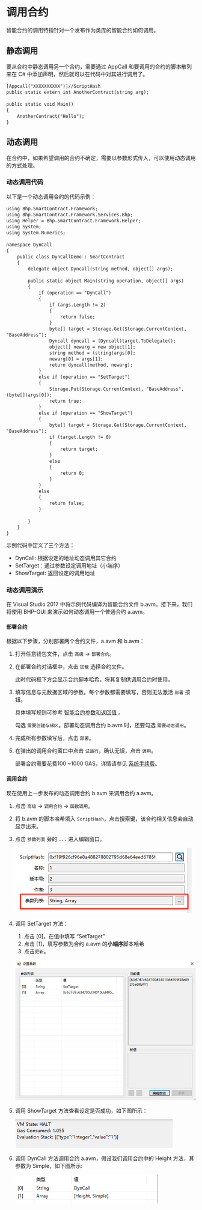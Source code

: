 # 调用合约

智能合约的调用特指针对一个发布作为类库的智能合约如何调用。

## 静态调用

要从合约中静态调用另一个合约，需要通过 AppCall 和要调用的合约的脚本散列来在 C# 中添加声明，然后就可以在代码中对其进行调用了。

```
[Appcall("XXXXXXXXXX")]//ScriptHash
public static extern int AnotherContract(string arg);

public static void Main()
{
    AnotherContract("Hello");    
}
```

## 动态调用

在合约中，如果希望调用的合约不确定，需要以参数形式传入，可以使用动态调用的方式处理。

### 动态调用代码

以下是一个动态调用合约的代码示例：

```
using Bhp.SmartContract.Framework;
using Bhp.SmartContract.Framework.Services.Bhp;
using Helper = Bhp.SmartContract.Framework.Helper;
using System;
using System.Numerics;

namespace DynCall
{
    public class DynCallDemo : SmartContract
    {
        delegate object Dyncall(string method, object[] args);

        public static object Main(string operation, object[] args)
        {
            if (operation == "DynCall")
            {
                if (args.Length != 2)
                {
                    return false;
                }
                byte[] target = Storage.Get(Storage.CurrentContext, "BaseAddress");
                Dyncall dyncall = (Dyncall)target.ToDelegate();
                object[] newarg = new object[1];
                string method = (string)args[0];
                newarg[0] = args[1];
                return dyncall(method, newarg);
            }
            else if (operation == "SetTarget")
            {
                Storage.Put(Storage.CurrentContext, "BaseAddress", (byte[])args[0]);
                return true;
            }
            else if (operation == "ShowTarget")
            {
                byte[] target = Storage.Get(Storage.CurrentContext, "BaseAddress");
                if (target.Length != 0)
                {
                    return target;
                }
                else
                {
                    return 0;
                }
            }
            else
            {
                return false;
            }

        }
    }
}
```

示例代码中定义了三个方法：

- DynCall: 根据设定的地址动态调用其它合约
- SetTarget：通过参数设定调用地址（小端序）
- ShowTarget: 返回设定的调用地址

### 动态调用演示

在 Visual Studio 2017 中将示例代码编译为智能合约文件 b.avm。接下来，我们将使用 BHP-GUI 来演示如何动态调用一个普通合约 a.avm。

#### 部署合约

根据以下步骤，分别部署两个合约文件，a.avm 和 b.avm：

1. 打开任意钱包文件，点击 `高级` -> `部署合约`。

2. 在部署合约对话框中，点击 `加载` 选择合约文件。

   此时代码框下方会显示合约脚本哈希，将其复制供调用合约时使用。

3. 填写信息与元数据区域的参数。每个参数都需要填写，否则无法激活 `部署` 按钮。

   具体填写规则可参考 [智能合约参数和返回值 ](../../smartcontract/deploy/parameter.md)。

   勾选 `需要创建存储区`。部署动态调用合约 b.avm 时，还要勾选 `需要动态调用`。

4. 完成所有参数填写后，点击 `部署`。

5. 在弹出的调用合约窗口中点击 `试运行`，确认无误，点击 `调用`。

   部署合约需要花费100 ~1000 GAS，详情请参见 [系统手续费](../../smartcontract/fees.md)。

#### 调用合约

现在使用上一步发布的动态调用合约 b.avm 来调用合约 a.avm。

1. 点击 `高级` -> `调用合约` -> `函数调用`。

2. 将 b.avm 的脚本哈希填入 `ScriptHash`，点击搜索键，该合约相关信息会自动显示出来。

3. 点击 `参数列表` 旁的 `...` 进入编辑窗口。

   ![invoke](../../assets/invoke.png)

4. 调用 SetTarget 方法：

   1. 点击 [0]，在值中填写 “SetTarget”
   2. 点击 [1]，填写参数为合约 a.avm 的**小端序**脚本哈希
   3. 点击`更新`。

   ![invoke2](../../assets/invoke2.png)

5. 调用 ShowTarget 方法查看设定是否成功，如下图所示：

   ![invoke3](../../assets/invoke3.png)

6. 调用 DynCall 方法调用合约 a.avm，假设我们调用合约中的 Height 方法，其参数为 Simple，如下图所示:

   ![invoke4](../../assets/invoke4.png)